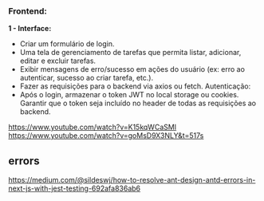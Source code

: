 ### Frontend:

**1 - Interface:**

- Criar um formulário de login.
- Uma tela de gerenciamento de tarefas que permita listar, adicionar, editar e excluir tarefas.
- Exibir mensagens de erro/sucesso em ações do usuário (ex: erro ao autenticar, sucesso ao criar tarefa, etc.).
- Fazer as requisições para o backend via axios ou fetch.
  Autenticação:
- Após o login, armazenar o token JWT no local storage ou cookies.
  Garantir que o token seja incluído no header de todas as requisições ao backend.

https://www.youtube.com/watch?v=K15kqWCaSMI
https://www.youtube.com/watch?v=goMsD9X3NLY&t=517s

## errors

https://medium.com/@sildeswj/how-to-resolve-ant-design-antd-errors-in-next-js-with-jest-testing-692afa836ab6
